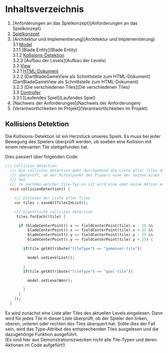 # Inhaltsverzeichnis

1. [Anforderungen an das Spielkonzept](Anforderungen an das Spielkonzept)
2. [Spielkonzept](Spielkonzept)
3. [Architektur und Implementierung](Architektur und Implementierung)  
   3.1 [Model](Model)  
   3.1.1 [Blade Entity](Blade Entity)  
   3.1.2 [Kollisions-Detektion](Kollisions-Detektion)  
   3.2.3 [Aufbau der Levels](Aufbau der Levels)  
   3.2 [View](View)  
   3.2.1 [HTML-Dokument](HTML-Dokument)  
   3.2.2 [DartBladeGameView als Schnittstelle zum HTML-Dokument](DartBladeGameView als Schnittstelle zum HTML-Dokument)  
   3.2.3 [Die verschiedenen Tiles](Die verschiedenen Tiles)  
   3.3 [Controller](Controller)  
   3.3.1 [Laufendes Spiel](Laufendes Spiel)  
4. [Nachweis der Anforderungen](Nachweis der Anforderungen)
5. [Verantwortlichkeiten im Projekt](Verantwortlichkeiten im Projekt)

## Kollisions Detektion

Die Kollisions-Detektion ist ein Herzstück unseres Spiels. Es muss bei jeder Bewegung des Spielers überprüft werden, ob soeben eine Kollision mit einem relevanten Tile stattgefunden hat.  

Dies passiert über folgenden Code:  

```dart
/// Collision detection
  /// Die collision detection geht durchgehend die Liste aller Tiles durch und
  /// überprüft, ob der Mittelpunkt des Players eine der Seiten eines Tiles berührt
  /// hat.
  /// Je nachdem welcher Tile-Typ es ist wird eine oder keine Aktion ausgeführt.
  void collisionDetection() {

    /// Einlesen der Liste aller Tiles
    var tiles = saveAllTilesInList();

    /// Eigentliche collision detection
     tiles.forEach((tile) {

      if (bladeCenterPoint().x >= fieldCenterPoint(tile).x - 25 &&
          bladeCenterPoint().x <= fieldCenterPoint(tile).x + 25 &&
          bladeCenterPoint().y >= fieldCenterPoint(tile).y - 25 &&
          bladeCenterPoint().y <= fieldCenterPoint(tile).y + 25) {

        if(tile.getAttribute("tileType") == "gameover-tile"){

          model.setLevelLost();

        }
        if(tile.getAttribute("tileType") == "goal-tile"){

          model.setLevelWon();

        }
      }
    });
  }
```  

Es wird zunächst eine Liste aller Tiles des aktuellen Levels eingelesen. Dann wird für jedes Tile in dieser Liste überprüft, ob der Spieler den linken, oberen, unteren oder rechten des Tiles überquert hat. Sollte dies der Fall sein, wird das Type-Attribut des entsprechenden Tiles ausgelesen und die dazugehörige Funktion ausgeführt.  
(Es sind hier aus Demonstrationszwecken nicht alle Tile-Typen und deren Aktionen im Code aufgefürt!)